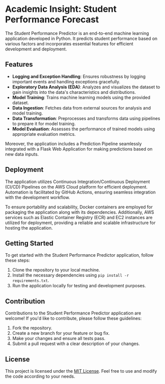 # Academic Insight: Student Performance Forecast

The Student Performance Predictor is an end-to-end machine learning application developed in Python. It predicts student performance based on various factors and incorporates essential features for efficient development and deployment.

## Features

- **Logging and Exception Handling**: Ensures robustness by logging important events and handling exceptions gracefully.
- **Exploratory Data Analysis (EDA)**: Analyzes and visualizes the dataset to gain insights into the data's characteristics and distributions.
- **Model Training**: Trains machine learning models using the provided dataset.
- **Data Ingestion**: Fetches data from external sources for analysis and model training.
- **Data Transformation**: Preprocesses and transforms data using pipelines to prepare it for model training.
- **Model Evaluation**: Assesses the performance of trained models using appropriate evaluation metrics.

Moreover, the application includes a Prediction Pipeline seamlessly integrated with a Flask Web Application for making predictions based on new data inputs.

## Deployment

The application utilizes Continuous Integration/Continuous Deployment (CI/CD) Pipelines on the AWS Cloud platform for efficient deployment. Automation is facilitated by GitHub Actions, ensuring seamless integration with the development workflow.

To ensure portability and scalability, Docker containers are employed for packaging the application along with its dependencies. Additionally, AWS services such as Elastic Container Registry (ECR) and EC2 instances are utilized for deployment, providing a reliable and scalable infrastructure for hosting the application.

## Getting Started

To get started with the Student Performance Predictor application, follow these steps:

1. Clone the repository to your local machine.
2. Install the necessary dependencies using `pip install -r requirements.txt`.
3. Run the application locally for testing and development purposes.

## Contribution

Contributions to the Student Performance Predictor application are welcome! If you'd like to contribute, please follow these guidelines:

1. Fork the repository.
2. Create a new branch for your feature or bug fix.
3. Make your changes and ensure all tests pass.
4. Submit a pull request with a clear description of your changes.

## License

This project is licensed under the [MIT License](LICENSE). Feel free to use and modify the code according to your needs.

